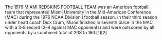 The 1976 MIAMI REDSKINS FOOTBALL TEAM was an American football team that represented Miami University in the Mid-American Conference (MAC) during the 1976 NCAA Division I football season. In their third season under head coach Dick Crum, Miami finished in seventh place in the MAC with a 3–8 record (2–4 against MAC opponents) and were outscored by all opponents by a combined total of 208 to 160.[1][2]
